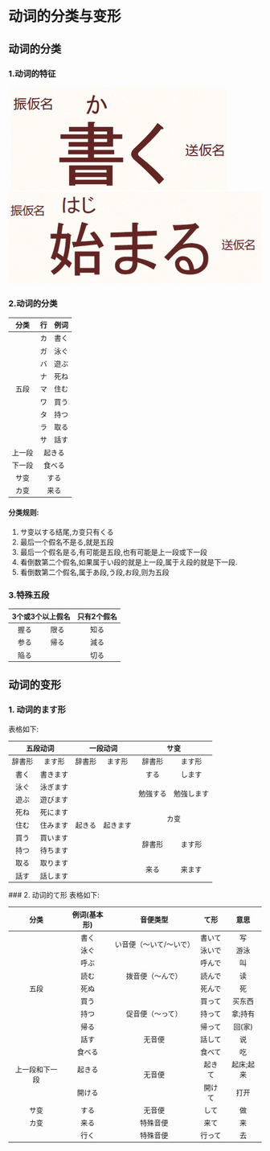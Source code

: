 # 动词的分类与变形

## 动词的分类
### 1.动词的特征
  ![动词特征](https://github.com/Vo7ice/Japanese-Learnning/raw/master/art/%E5%8A%A8%E8%AF%8D%E7%89%B9%E5%BE%811.png)
  ![动词特征](https://github.com/Vo7ice/Japanese-Learnning/raw/master/art/%E5%8A%A8%E8%AF%8D%E7%89%B9%E5%BE%812.png)

### 2.动词的分类
<table>
<thead>
<tr>
	<th align="center">分类</th>
	<th align="center">行</th>
	<th align="center">例词</th>
</tr>
</thead>
<tbody>
<tr>
	<td align="center" rowspan="9">五段</td>
	<td align="center">カ</td>
	<td align="center">書く</td>
</tr>
<tr>
	<td align="center">ガ</td>
	<td align="center">泳ぐ</td>
</tr>
<tr>
	<td align="center">バ</td>
	<td align="center">遊ぶ</td>
</tr>
<tr>
	<td align="center">ナ</td>
	<td align="center">死ね</td>
</tr>
<tr>
	<td align="center">マ</td>
	<td align="center">住む</td>
</tr>
<tr>
	<td align="center">ワ</td>
	<td align="center">買う</td>
</tr>
<tr>
	<td align="center">タ</td>
	<td align="center">持つ</td>
</tr>
<tr>
	<td align="center">ラ</td>
	<td align="center">取る</td>
</tr>
<tr>
	<td align="center">サ</td>
	<td align="center">話す</td>
</tr>
<tr>
	<td align="center">上一段</td>
	<td align="center" colspan="2">起きる</td>
</tr>
<tr>
	<td align="center">下一段</td>
	<td align="center" colspan="2">食べる</td>
</tr>
<tr>
	<td align="center">サ变</td>
	<td align="center" colspan="2">する</td>
</tr>
<tr>
	<td align="center">カ变</td>
	<td align="center" colspan="2">来る</td>
</tr>
</tbody>
</table>

#### 分类规则:
  1. サ变以する结尾,カ变只有くる
  2. 最后一个假名不是る,就是五段
  3. 最后一个假名是る,有可能是五段,也有可能是上一段或下一段
  4. 看倒数第二个假名,如果属于い段的就是上一段,属于え段的就是下一段.
  5. 看倒数第二个假名,属于あ段,う段,お段,则为五段

### 3.特殊五段
<table>
<thead>
<tr>
	<th align="center" colspan="2">3个或3个以上假名</th>
	<th align="center">只有2个假名</th>
</tr>
</thead>
<tbody>
<tr>
	<td align="center">握る</td>
	<td align="center">限る</td>
	<td align="center">知る</td>
</tr>
<tr>
	<td align="center">参る</td>
	<td align="center">帰る</td>
	<td align="center">減る</td>
</tr>
<tr>
	<td align="center">陥る</td>
	<td align="center"></td>
	<td align="center">切る</td>
</tr>
</tbody>
</table>

## 动词的变形
### 1. 动词的ます形
表格如下:

<table>
<thead>
<tr>
	<th align="center" colspan="2">五段动词</th>
	<th align="center" colspan="2">一段动词</th>
	<th align="center" colspan="2">サ变</th>
</tr>
</thead>
<tbody>
<tr>
	<td align="center">辞書形</td>
	<td align="center">ます形</td>
	<td align="center">辞書形</td>
	<td align="center">ます形</td>
	<td align="center">辞書形</td>
	<td align="center">ます形</td>
</tr>
<tr>
	<td align="center">書く</td>
	<td align="center">書きます</td>
	<td align="center" rowspan="9">起きる</td>
	<td align="center" rowspan="9">起きます</td>
	<td align="center">する</td>
	<td align="center">します</td>
</tr>
<tr>
	<td align="center">泳ぐ</td>
	<td align="center">泳ぎます</td>
	<td align="center" rowspan="2">勉強する</td>
	<td align="center" rowspan="2">勉強します</td>
</tr>
<tr>
	<td align="center">遊ぶ</td>
	<td align="center">遊びます</td>
</tr>
<tr>
	<td align="center">死ね</td>
	<td align="center">死にます</td>
	<td align="center" rowspan="2" colspan="2">カ变</td>
</tr>
<tr>
	<td align="center">住む</td>
	<td align="center">住みます</td>
</tr>
<tr>
	<td align="center">買う</td>
	<td align="center">買います</td>
	<td align="center" rowspan="2">辞書形</td>
	<td align="center" rowspan="2">ます形</td>
</tr>
<tr>
	<td align="center">持つ</td>
	<td align="center">待ちます</td>
</tr>
<tr>
	<td align="center">取る</td>
	<td align="center">取ります</td>
	<td align="center" rowspan="2">来る</td>
	<td align="center" rowspan="2">来ます</td>
</tr>
<tr>
	<td align="center">話す</td>
	<td align="center">話します</td>
</tr>
</tbody>
</table>
### 2. 动词的て形
表格如下:

<table>
<thead>
<tr>
	<th align="center">分类</th>
	<th align="center">例词(基本形)</th>
    <th align="center">音便类型</th>
    <th align="center">て形</th>
    <th align="center">意思</th>
</tr>
</thead>
<tbody>
<tr>
	<td align="center" rowspan="9">五段</td>
	<td align="center">書く</td>
    <td align="center" rowspan="2">い音便（～いて/～いで）</td>
    <td align="center">書いて</td>
    <td align="center">写</td>
</tr>
<tr>
	<td align="center">泳ぐ</td>
    <td align="center">泳いで</td>
    <td align="center">游泳</td>
</tr>
<tr>
	<td align="center">呼ぶ</td>
    <td align="center" rowspan="3">拨音便（～んで）</td>
    <td align="center">呼んで</td>
    <td align="center">叫</td>
</tr>
<tr>
	<td align="center">読む</td>
    <td align="center">読んで</td>
    <td align="center">读</td>
</tr>
<tr>
	<td align="center">死ぬ</td>
    <td align="center">死んで</td>
    <td align="center">死</td>
</tr>
<tr>
	<td align="center">買う</td>
    <td align="center" rowspan="3">促音便（～って）</td>
    <td align="center">買って</td>
    <td align="center">买东西</td>
</tr>
<tr>
	<td align="center">持つ</td>
    <td align="center">持って</td>
    <td align="center">拿;持有</td>
</tr>
<tr>
	<td align="center">帰る</td>
    <td align="center">帰って</td>
    <td align="center">回(家)</td>
</tr>
<tr>
	<td align="center">話す</td>
    <td align="center">无音便</td>
    <td align="center">話して</td>
    <td align="center">说</td>
</tr>
<tr>
	<td align="center" rowspan="3">上一段和下一段</td>
	<td align="center">食べる</td>
    <td align="center" rowspan="3">无音便</td>
    <td align="center">食べて</td>
    <td align="center">吃</td>
</tr>
<tr>
    <td align="center">起きる</td>
    <td align="center">起きて</td>
    <td align="center">起床;起来</td>
</tr>
<tr>
    <td align="center">開ける</td>
    <td align="center">開けて</td>
    <td align="center">打开</td>
</tr>
<tr>
	<td align="center">サ变</td>
	<td align="center">する</td>
    <td align="center">无音便</td>
    <td align="center">して</td>
    <td align="center">做</td>
</tr>
<tr>
	<td align="center">カ变</td>
	<td align="center">来る</td>
    <td align="center">特殊音便</td>
    <td align="center">来て</td>
    <td align="center">来</td>
</tr>
<tr>
	<td align="center"></td>
	<td align="center">行く</td>
    <td align="center">特殊音便</td>
    <td align="center">行って</td>
    <td align="center">去</td>
</tr>
</tbody>
</table>

